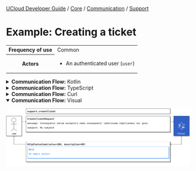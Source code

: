 [UCloud Developer Guide](/docs/developer-guide/README.md) / [Core](/docs/developer-guide/core/README.md) / [Communication](/docs/developer-guide/core/communication/README.md) / [Support](/docs/developer-guide/core/communication/support.md)

# Example: Creating a ticket

<table>
<tr><th>Frequency of use</th><td>Common</td></tr>
<tr>
<th>Actors</th>
<td><ul>
<li>An authenticated user (<code>user</code>)</li>
</ul></td>
</tr>
</table>
<details>
<summary>
<b>Communication Flow:</b> Kotlin
</summary>

```kotlin
SupportDescriptions.createTicket.call(
    CreateTicketRequest(
        message = "Consequatur harum excepturi nemo consequatur laboriosam repellendus vel quos.", 
        subject = "My subject", 
    ),
    user
).orThrow()

/*
Unit
*/
```


</details>

<details>
<summary>
<b>Communication Flow:</b> TypeScript
</summary>

```typescript
// Authenticated as user
await callAPI(SupportApi.createTicket(
    {
        "subject": "My subject",
        "message": "Consequatur harum excepturi nemo consequatur laboriosam repellendus vel quos."
    }
);

/*
{
}
*/
```


</details>

<details>
<summary>
<b>Communication Flow:</b> Curl
</summary>

```bash
# ------------------------------------------------------------------------------------------------------
# $host is the UCloud instance to contact. Example: 'http://localhost:8080' or 'https://cloud.sdu.dk'
# $accessToken is a valid access-token issued by UCloud
# ------------------------------------------------------------------------------------------------------

# Authenticated as user
curl -XPOST -H "Authorization: Bearer $accessToken" -H "Content-Type: content-type: application/json; charset=utf-8" "$host/api/support/ticket" -d '{
    "subject": "My subject",
    "message": "Consequatur harum excepturi nemo consequatur laboriosam repellendus vel quos."
}'


# {
# }

```


</details>

<details open>
<summary>
<b>Communication Flow:</b> Visual
</summary>

![](/docs/diagrams/support_create-ticket.png)

</details>


